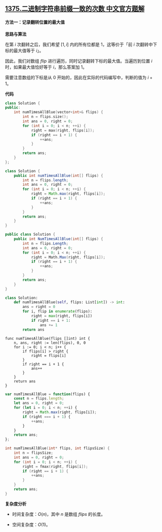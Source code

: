 ## [1375.二进制字符串前缀一致的次数 中文官方题解](https://leetcode.cn/problems/number-of-times-binary-string-is-prefix-aligned/solutions/100000/er-jin-zhi-zi-fu-chuan-qian-zhui-yi-zhi-6qjol)

#### 方法一：记录翻转位置的最大值

**思路与算法**

在第 $i$ 次翻转之后，我们希望 $[1, i]$ 内的所有位都是 $1$，这等价于「前 $i$ 次翻转中下标的最大值等于 $i$」。

因此，我们对数组 $\textit{flip}$ 进行遍历，同时记录翻转下标的最大值。当遍历到位置 $i$ 时，如果最大值恰好等于 $i$，那么答案加 $1$。

需要注意数组的下标是从 $0$ 开始的，因此在实际的代码编写中，判断的值为 $i+1$。

**代码**

```C++ [sol1-C++]
class Solution {
public:
    int numTimesAllBlue(vector<int>& flips) {
        int n = flips.size();
        int ans = 0, right = 0;
        for (int i = 0; i < n; ++i) {
            right = max(right, flips[i]);
            if (right == i + 1) {
                ++ans;
            }
        }
        return ans;
    }
};
```

```Java [sol1-Java]
class Solution {
    public int numTimesAllBlue(int[] flips) {
        int n = flips.length;
        int ans = 0, right = 0;
        for (int i = 0; i < n; ++i) {
            right = Math.max(right, flips[i]);
            if (right == i + 1) {
                ++ans;
            }
        }
        return ans;
    }
}
```

```C# [sol1-C#]
public class Solution {
    public int NumTimesAllBlue(int[] flips) {
        int n = flips.Length;
        int ans = 0, right = 0;
        for (int i = 0; i < n; ++i) {
            right = Math.Max(right, flips[i]);
            if (right == i + 1) {
                ++ans;
            }
        }
        return ans;
    }
}
```

```Python [sol1-Python3]
class Solution:
    def numTimesAllBlue(self, flips: List[int]) -> int:
        ans = right = 0
        for i, flip in enumerate(flips):
            right = max(right, flips[i])
            if right == i + 1:
                ans += 1
        return ans
```

```Golang [sol1-Golang]
func numTimesAllBlue(flips []int) int {
    n, ans, right := len(flips), 0, 0
    for i := 0; i < n; i++ {
        if flips[i] > right {
            right = flips[i]
        }
        if right == i + 1 {
            ans++
        }
    }
    return ans
}
```

```JavaScript [sol1-JavaScript]
var numTimesAllBlue = function(flips) {
    const n = flips.length;
    let ans = 0, right = 0;
    for (let i = 0; i < n; ++i) {
        right = Math.max(right, flips[i]);
        if (right === i + 1) {
            ++ans;
        }
    }
    return ans;
};
```

```C [sol1-C]
int numTimesAllBlue(int* flips, int flipsSize) {
    int n = flipsSize;
    int ans = 0, right = 0;
    for (int i = 0; i < n; ++i) {
        right = fmax(right, flips[i]);
        if (right == i + 1) {
            ++ans;
        }
    }
    return ans;
}
```

**复杂度分析**

- 时间复杂度：$O(n)$，其中 $n$ 是数组 $\textit{flips}$ 的长度。

- 空间复杂度：$O(1)$。